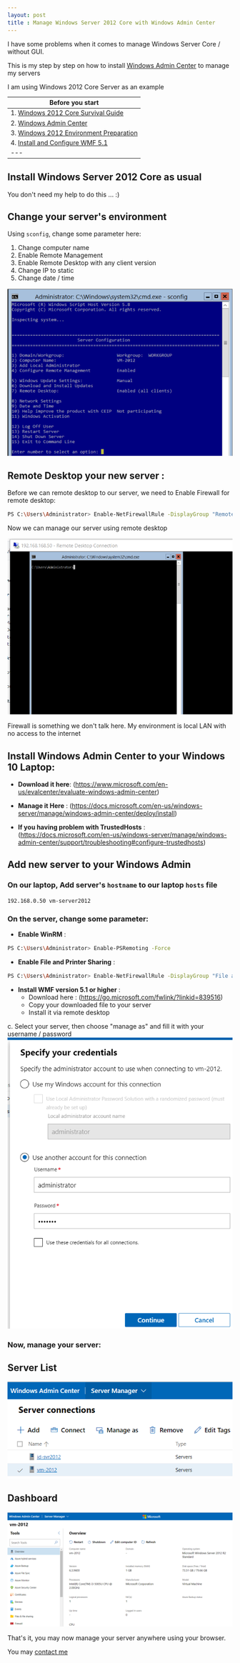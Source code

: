 ```yaml
---
layout: post
title : Manage Windows Server 2012 Core with Windows Admin Center
---
```


I have some problems when it comes to manage Windows Server Core / without GUI.

This is my step by step on how to install [Windows Admin Center](https://www.microsoft.com/en-us/windows-server/windows-admin-center) to manage my servers

I am using Windows 2012 Core Server as an example

| **Before you start** |
|---|
| 1. [Windows 2012 Core Survival Guide](https://docs.microsoft.com/en-us/archive/blogs/bruce_adamczak/windows-2012-core-survival-guide-remote-desktop) |
| 2. [Windows Admin Center](https://www.microsoft.com/en-us/evalcenter/evaluate-windows-admin-center) |
| 3. [Windows 2012 Environment Preparation](https://docs.microsoft.com/en-us/windows-server/manage/windows-admin-center/deploy/prepare-environment#prepare-windows-server-2012-and-2012-r2) |
| 4. [Install and Configure WMF 5.1](https://docs.microsoft.com/en-us/powershell/scripting/windows-powershell/wmf/setup/install-configure?view=powershell-7.1) |
|---|

## Install Windows Server 2012 Core as usual

You don't need my help to do this ... :)

## Change your server's environment

Using `sconfig`, change some parameter here:
1. Change computer name
2. Enable Remote Management
3. Enable Remote Desktop with any client version
4. Change IP to static
5. Change date / time

![sconfig](../images/sconfig.png)

## Remote Desktop your new server :

Before we can remote desktop to our server, we need to Enable Firewall for remote desktop:

```sh
PS C:\Users\Administrator> Enable-NetFirewallRule -DisplayGroup "Remote Desktop"
```

Now we can manage our server using remote desktop

![Remote Desktop](../images/remotedesktop.png)



<aside> 
Firewall is something we don't talk here. My environment is local LAN with no access to the internet
</aside>


## Install Windows Admin Center to your Windows 10 Laptop:
- **Download it here**: (https://www.microsoft.com/en-us/evalcenter/evaluate-windows-admin-center)
	
- **Manage it Here** : (https://docs.microsoft.com/en-us/windows-server/manage/windows-admin-center/deploy/install)
	
- **If you having problem with TrustedHosts** : (https://docs.microsoft.com/en-us/windows-server/manage/windows-admin-center/support/troubleshooting#configure-trustedhosts)

## Add new server to your Windows Admin

### On our laptop, Add server's `hostname` to our laptop `hosts` file

```
192.168.0.50 vm-server2012
```

### On the server, change some parameter:

- **Enable WinRM** :

```sh
PS C:\Users\Administrator> Enable-PSRemoting -Force
```

- **Enable File and Printer Sharing** :

```sh
PS C:\Users\Administrator> Enable-NetFirewallRule -DisplayGroup "File and Printer Sharing"
```

- **Install WMF version 5.1 or higher** :
	- Download here : (https://go.microsoft.com/fwlink/?linkid=839516)
	- Copy your downloaded file to your server
	- Install it via remote desktop

c. Select your server, then choose "manage as" and fill it with your username / password
![Manage as](../images/manageas.png)



### Now, manage your server:

## Server List

![Windows Admin Center](../images/windowsadmin.png)

## Dashboard

![Windows Admin Center](../images/windowsadmin2.png)

That's it, you may now manage your server anywhere using your browser.

You may [contact me](../about)
